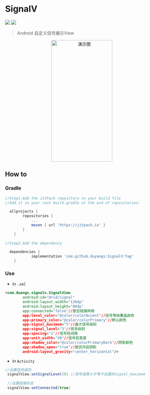 # SignalV

[![](https://jitpack.io/v/duyangs/SignalV.svg)](https://jitpack.io/#duyangs/SignalV)
[![](https://img.shields.io/badge/build-15%2B-brightgreen)]()

> Android 自定义信号展示View
<div align="center">
 <img src="https://github.com/duyangs/SignalV/blob/master/device-2019-11-08-180829.gif" width = "200" height = "400" alt="演示图" align=center />
</div>

## How to

### Gradle
```Groovy
//Step1.Add the JitPack repository to your build file
//Add it in your root build.gradle at the end of repositories:

  allprojects {
		repositories {
			...
			maven { url 'https://jitpack.io' }
		}
	}
  
//Step2.Add the dependency

  dependencies {
	        implementation 'com.github.duyangs:SignalV:Tag'
	}

```

### Use
- in `.xml`
```xml
<com.duangs.signalv.SignalView
        android:id="@+id/signal"
        android:layout_width="120dp"
        android:layout_height="80dp"
        app:connected="false"//是否链接网络
        app:level_color="@color/colorAccent"//信号等级覆盖颜色
        app:primary_color="@color/colorPrimary"//默认颜色
        app:signal_maximum="5"//最大信号级别
        app:signal_level="3"//信号级别
        app:spacing="1"//信号柱间隔
        app:unit_width="30"//信号柱宽度
        app:shadow_color="@color/colorPrimaryDark"//阴影颜色
        app:shadow_open="true"//是否开启阴影
        android:layout_gravity="center_horizontal"/>
```
- in `Activity`
```java
//设置信号级别
 signalView.setSignalLevel(0) //信号值需小于等于设置的signal_maximum
 
 //设置链接状态
 signalView.setConnected(true)
```
